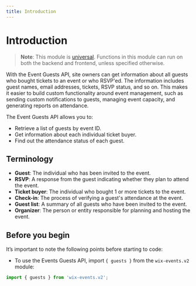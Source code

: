 ```yaml
---
title: Introduction
---
```

# Introduction

> **Note**: This module is [universal](/api-overview/api-versions#universal-modules). Functions in this module can run on both the backend and frontend, unless specified otherwise.

With the Event Guests API, site owners can get information about all guests who bought tickets to an event or who RSVP'ed. The information includes guest names, email addresses, tickets, RSVP status, and so on. This makes it easier to build custom functionality around event management, such as sending custom notifications to guests, managing event capacity, and generating reports on attendance.

The Event Guests API allows you to:  

* Retrieve a list of guests by event ID.
* Get information about each individual ticket buyer.
* Find out the attendance status of each guest.

## Terminology

- **Guest**: The individual who has been invited to the event.
- **RSVP**: A response from the guest indicating whether they plan to attend the event.
- **Ticket buyer**: The individual who bought 1 or more tickets to the event.
- **Check-in**: The process of verifying a guest's attendance at the event.
- **Guest list**: A summary of all guests who have been invited to the event.
- **Organizer**: The person or entity responsible for planning and hosting the event.

## Before you begin

It’s important to note the following points before starting to code:  

- To use the Events Guests API, import `{ guests }` from the `wix-events.v2` module:

```javascript
import { guests } from 'wix-events.v2';
```



